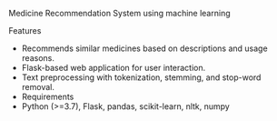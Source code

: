 Medicine Recommendation System using machine learning

Features
- Recommends similar medicines based on descriptions and usage reasons.
- Flask-based web application for user interaction.
- Text preprocessing with tokenization, stemming, and stop-word removal.
- 
  Requirements
- Python (>=3.7), Flask, pandas, scikit-learn, nltk, numpy
